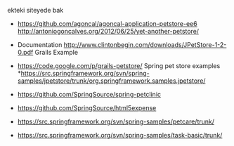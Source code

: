 ekteki siteyede bak
 * https://github.com/agoncal/agoncal-application-petstore-ee6
 http://antoniogoncalves.org/2012/06/25/yet-another-petstore/
 
 
 * Documentation 
 http://www.clintonbegin.com/downloads/JPetStore-1-2-0.pdf
 Grails Example
 * https://code.google.com/p/grails-petstore/
 Spring pet store examples
 *https://src.springframework.org/svn/spring-samples/jpetstore/trunk/org.springframework.samples.jpetstore/
 * https://github.com/SpringSource/spring-petclinic
 * https://github.com/SpringSource/html5expense
 * https://src.springframework.org/svn/spring-samples/petcare/trunk/
 * https://src.springframework.org/svn/spring-samples/task-basic/trunk/
